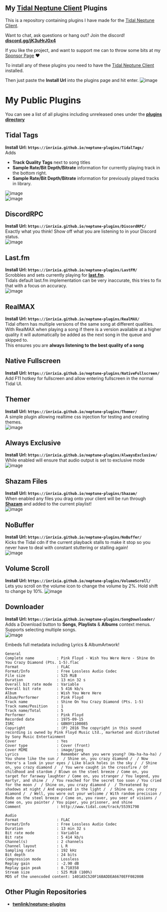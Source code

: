 ## My [Tidal Neptune Client](https://github.com/uwu/neptune-installer/releases/latest) Plugins
This is a repository containing plugins I have made for the [Tidal Neptune Client](https://github.com/uwu/neptune-installer/releases/latest).  

Want to chat, ask questions or hang out? Join the discord! **[discord.gg/jK3uHrJGx4](https://discord.gg/jK3uHrJGx4)**  

If you like the project, and want to support me can to throw some bits at my [Sponsor Page](https://github.com/sponsors/Inrixia) ❤️   

To install any of these plugins you need to have the [Tidal Neptune Client](https://github.com/uwu/neptune-installer/releases/latest) installed. 

Then just paste the **Install Url** into the plugins page and hit enter.
![image](https://github.com/Inrixia/neptune-plugins/assets/6373693/a997156c-a281-46ec-992a-397a742dd146)

# My Public Plugins
You can see a list of all plugins including unreleased ones under the [**plugins directory**](https://github.com/Inrixia/neptune-plugins/tree/master/plugins)


## Tidal Tags
**Install Url: `https://inrixia.github.io/neptune-plugins/TidalTags/`**   
Adds 
 - **Track Quality Tags** next to song titles
 - **Sample Rate/Bit Depth/Bitrate** information for currently playing track in the bottom right.
 - **Sample Rate/Bit Depth/Bitrate** information for previously played tracks in library.

![image](https://github.com/Inrixia/neptune-plugins/assets/6373693/3883d3f5-c340-4653-beda-ac5971237ee3)  
![image](https://github.com/Inrixia/neptune-plugins/assets/6373693/2b30406c-d2e0-4268-92f2-5ae4cc3262af)

## DiscordRPC
**Install Url: `https://inrixia.github.io/neptune-plugins/DiscordRPC/`**  
Exactly what you think! Show off what you are listening to in your Discord status.  
![image](https://github.com/Inrixia/neptune-plugins/assets/6373693/5dc644a5-1645-4344-b925-09ee2062f8b2) 

## Last.fm
**Install Url: `https://inrixia.github.io/neptune-plugins/LastFM/`**  
Scrobbles and sets currently playing for [**last.fm**](https://www.last.fm/).  
Tidals default last.fm implementation can be very inaccurate, this tries to fix that with a focus on accuracy.  
![image](https://github.com/Inrixia/neptune-plugins/assets/6373693/7e4ff7ad-422f-4836-b187-45217c5dd4e3)

## RealMAX
**Install Url: `https://inrixia.github.io/neptune-plugins/RealMAX/`**  
Tidal oftern has multiple versions of the same song at different qualities.  
With RealMAX when playing a song if there is a version available at a higher quality it will automatically be added as the next song in the queue and skipped to.  
This ensures you are **always listening to the best quality of a song**

## Native Fullscreen
**Install Url: `https://inrixia.github.io/neptune-plugins/NativeFullscreen/`**  
Add F11 hotkey for fullscreen and allow entering fullscreen in the normal Tidal UI.    

## Themer
**Install Url: `https://inrixia.github.io/neptune-plugins/Themer/`**  
A simple plugin allowing realtime css injection for testing and creating themes.  
![image](https://github.com/Inrixia/neptune-plugins/assets/6373693/dec1b36b-66df-4419-a7f1-9342992bd2b5) 

## Always Exclusive
**Install Url: `https://inrixia.github.io/neptune-plugins/AlwaysExclusive/`**  
While enabled will ensure that audio output is set to exclusive mode  
![image](https://github.com/Inrixia/neptune-plugins/assets/6373693/32ff8e55-728c-4a77-9e9e-50b53e90541c)  

## Shazam Files
**Install Url: `https://inrixia.github.io/neptune-plugins/Shazam/`**  
When enabled any files you drag onto your client will be run through [**Shazam**](https://www.shazam.com/) and added to the current playlist!  
![image](https://github.com/Inrixia/neptune-plugins/assets/6373693/f637d5a0-fea0-4ba4-984e-ccddb81341b9)  

## NoBuffer
**Install Url: `https://inrixia.github.io/neptune-plugins/NoBuffer/`**  
Kicks the Tidal cdn if the current playback stalls to make it stop so you never have to deal with constant stuttering or stalling again!  
![image](https://github.com/Inrixia/neptune-plugins/assets/6373693/8378a9a3-2d3f-4cd7-af04-ceeac350b9e6) 

## Volume Scroll
**Install Url: `https://inrixia.github.io/neptune-plugins/VolumeScroll/`**  
Lets you scroll on the volume icon to change the volume by 2%. Hold shift to change by 10%.
![image](https://github.com/user-attachments/assets/3a795666-2ed3-4feb-8d42-9374d4f6edd3)

## Downloader
**Install Url: `https://inrixia.github.io/neptune-plugins/SongDownloader/`**  
Adds a Download button to **Songs**, **Playlists** & **Albums** context menus.  
Supports selecting multiple songs.  
![image](https://github.com/Inrixia/neptune-plugins/assets/6373693/4811bf7d-3377-4a9a-b33f-ae0dddd394cb)

Embeds full metadata including Lyrics & AlbumArtwork!
```
General
Complete name          : Pink Floyd - Wish You Were Here - Shine On You Crazy Diamond (Pts. 1-5).flac
Format                 : FLAC
Format/Info            : Free Lossless Audio Codec
File size              : 525 MiB
Duration               : 13 min 32 s
Overall bit rate mode  : Variable
Overall bit rate       : 5 416 kb/s
Album                  : Wish You Were Here
Album/Performer        : Pink Floyd
Track name             : Shine On You Crazy Diamond (Pts. 1-5)
Track name/Position    : 1
Track name/Total       : 5
Performer              : Pink Floyd
Recorded date          : 1975-09-15
ISRC                   : GBN9Y1100085
Copyright              : (P) 2016 The copyright in this sound recording is owned by Pink Floyd Music Ltd., marketed and distributed by Sony Music Entertainment
Cover                  : Yes
Cover type             : Cover (front)
Cover MIME             : image/jpeg
Lyrics                 : Remember when you were young? (Ha-ha-ha-ha) / You shone like the sun /  / Shine on, you crazy diamond /  / Now there's a look in your eyes / Like black holes in the sky /  / Shine on, you crazy diamond /  / You were caught in the crossfire / Of childhood and stardom / Blown on the steel breeze / Come on, you target for faraway laughter / Come on, you stranger / You legend, you martyr, and shine /  / You reached for the secret too soon / You cried for the moon /  / Shine on, you crazy diamond /  / Threatened by shadows at night / And exposed in the light /  / Shine on, you crazy diamond /  / Well, you wore out your welcome / With random precision / Rode on the steel breeze / Come on, you raver, you seer of visions / Come on, you painter / You piper, you prisoner, and shine
Comment                : http://www.tidal.com/track/55391798

Audio
Format                 : FLAC
Format/Info            : Free Lossless Audio Codec
Duration               : 13 min 32 s
Bit rate mode          : Variable
Bit rate               : 5 414 kb/s
Channel(s)             : 2 channels
Channel layout         : L R
Sampling rate          : 192 kHz
Bit depth              : 24 bits
Compression mode       : Lossless
Replay gain            : -2.90 dB
Replay gain peak       : 0.710358
Stream size            : 525 MiB (100%)
MD5 of the unencoded content: 1401A5C520F16BADDEA6670EFF08200B
```

## Other Plugin Repositories

- **[twnlink/neptune-plugins](https://github.com/twnlink/neptune-plugins)**
